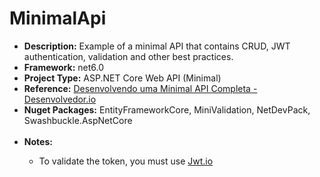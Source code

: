 # MinimalApi
<ul>
<li>
<b>Description:</b> Example of a minimal API that contains CRUD, JWT authentication, validation and other best practices. 
</li>
<li>
<b>Framework:</b> net6.0
</li>
<li>
<b>Project Type:</b> ASP.NET Core Web API (Minimal)
</li>
<li>
<b>Reference:</b> <a href="https://www.youtube.com/watch?v=aXayqUfSNvw">Desenvolvendo uma Minimal API Completa - Desenvolvedor.io</a>  
</li>
<li>
<b>Nuget Packages:</b> EntityFrameworkCore, MiniValidation, NetDevPack, Swashbuckle.AspNetCore</a>  
</li>
<br/>
<li>
<b>Notes:</b>
</li>
<ul>
<li>
To validate the token, you must use <a href="https://www.youtube.com/watch?v=aXayqUfSNvw">Jwt.io</a>  
</li>
</ul>
</ul>
